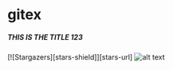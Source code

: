 # gitex
##### THIS IS THE TITLE 123
[![Stargazers][stars-shield]][stars-url]
![alt text](https://i.pinimg.com/736x/ce/b9/67/ceb9675bbc2b895e99d97d5ddc33bf1d.jpg)
